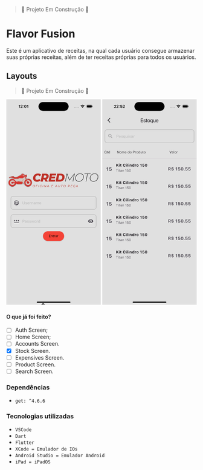 > :construction: Projeto Em Construção :construction:

# Flavor Fusion

Este é um aplicativo de receitas, na qual cada usuário consegue armazenar suas próprias receitas, além de ter receitas próprias para todos os usuários.

## Layouts
> :construction: Projeto Em Construção :construction: <br>

<img src="./assets/readme/imgs/authScreen.png" alt="SplashScreen" width="250px"> <img src="./assets/readme/imgs/InventoryScreen.png" alt="InventoryScreen" width="250px"> 
<!-- <img src="" alt="" width="270px">  -->

#### O que já foi feito?
- [ ] Auth Screen;
- [ ] Home Screen;
- [ ] Accounts Screen.
- [X] Stock Screen.
- [ ] Expensives Screen.
- [ ] Product Screen.
- [ ] Search Screen.

### Dependências
- ``get: ^4.6.6``

### Tecnologias utilizadas
- ``VSCode``
- ``Dart``
- ``Flutter``
- ``XCode = Emulador de IOs``
- ``Android Studio = Emulador Android``
- ``iPad = iPadOS``
